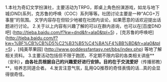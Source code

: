 1.本社为奇幻文学扮演社，主要活动为TRPG，即桌上角色扮演游戏，如龙与地下城(DND)系列，克苏鲁的呼唤（COC）系列等等。社团讨论主要是一种“ACG+万事屋”的氛围。 文学内容存在但较少地被在社团内谈论，如果愿意的话欢迎提出话题进行讨论。
2.关于以上内容有兴趣了解的可以在群内咨询，也可以在[百度DND吧]
(http://tieba.baidu.com/f?kw=dnd&fr=ala0&tpl=5)
，[克苏鲁的呼唤吧]
(http://tieba.baidu.com/f?kw=%BF%CB%CB%D5%C2%B3%B5%C4%BA%F4%BB%BD&fr=ala0&tpl=5)
，[纯美苹果园]
(http://www.goddessfantasy.net/bbs/index.php)
等地了解相关资料。
3.主要活动包括但不限于跑团，不定期不限内容的各类相关讲座**（安利）**，由各社员根据自己的兴趣爱好进行安排。目的在于交流爱好**（传播邪教）**，培养志同道合者。
4.发言注意气氛，乱用QQ推荐的奇怪表情的话...真的会显得很奇怪。